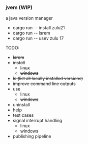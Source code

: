 ### jvem (WIP)

a java version manager

- cargo run -- install zulu21
- cargo run -- lsrem
- cargo run -- usev zulu 17

TODO:
- ~~lsrem~~
- ~~install~~
    - ~~linux~~ 
    - ~~windows~~
- ~~ls (list all locally installed versions)~~
- ~~improve command line outputs~~
- use
    - linux
    - ~~windows~~
- uninstall
- help
- test cases
- signal interrupt handling
    - linux
    - windows
- publishing pipeline
